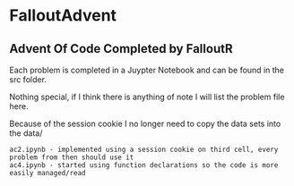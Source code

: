 # FalloutAdvent
## Advent Of Code Completed by FalloutR
Each problem is completed in a Juypter Notebook and can be found in the src folder.

Nothing special, if I think there is anything of note I will list the problem file here.

Because of the session cookie I no longer need to copy the data sets into the data/

```
ac2.ipynb - implemented using a session cookie on third cell, every problem from then should use it
ac4.ipynb - started using function declarations so the code is more easily managed/read
```
